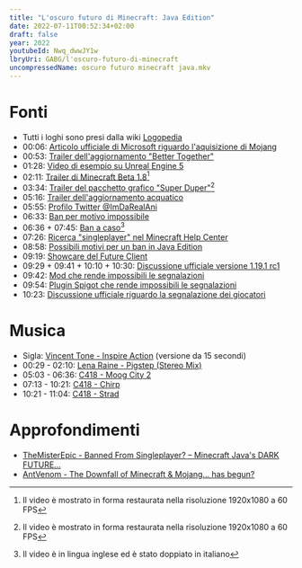 ```yaml
---
title: "L'oscuro futuro di Minecraft: Java Edition"
date: 2022-07-11T00:52:34+02:00
draft: false
year: 2022
youtubeId: Nwq_dwwJY1w
lbryUri: GABG/l'oscuro-futuro-di-minecraft
uncompressedName: oscuro futuro minecraft java.mkv
---
```


# Fonti
+ Tutti i loghi sono presi dalla wiki [Logopedia](https://logos.fandom.com/wiki/Logopedia)
+ 00:06: [Articolo ufficiale di Microsoft riguardo l'aquisizione di Mojang](https://news.microsoft.com/2014/09/15/minecraft-to-join-microsoft/)
+ 00:53: [Trailer dell'aggiornamento "Better Together"](https://www.youtube.com/watch?v=5nWMr2njHiA)
+ 01:28: [Video di esempio su Unreal Engine 5](https://www.youtube.com/watch?v=BiFv8-K8zUI)
+ 02:11: [Trailer di Minecraft Beta 1.8](https://www.youtube.com/watch?v=tYoO9XkCCHg)[^1]
+ 03:34: [Trailer del pacchetto grafico "Super Duper"](https://www.youtube.com/watch?v=qwE1yB3YuOY)[^1]
+ 05:16: [Trailer dell'aggiornamento acquatico](https://www.youtube.com/watch?v=hcutClmY1pI)
+ 05:55: [Profilo Twitter @ImDaRealAni](https://twitter.com/ImDaRealAni)
+ 06:33: [Ban per motivo impossibile](https://www.reddit.com/r/Minecraft/comments/vhqf2o/notorious_figure_first_time_ive_played_in_months/)
+ 06:36 + 07:45: [Ban a caso](https://www.youtube.com/watch?v=z8KeE0L1rGE)[^2]
+ 07:26: [Ricerca "singleplayer" nel Minecraft Help Center](https://help.minecraft.net/hc/en-us/search?utf8=%E2%9C%93&query=singleplayer)
+ 08:58: [Possibili motivi per un ban in Java Edition](https://www.reddit.com/r/Minecraft/comments/vhiwc0/a_5minute_dance_minecraft_1191_prerelease_1_is_out/id7nrvz/?context=3)
+ 09:19: [Showcare del Future Client](https://www.youtube.com/watch?v=IX7P4vWKEX0)
+ 09:29 + 09:41 + 10:10 + 10:30: [Discussione ufficiale versione 1.19.1 rc1](https://feedback.minecraft.net/hc/en-us/community/posts/7153579644685-Let-s-talk-about-Java-1-19-1-Release-Candidate-1-)
+ 09:42: [Mod che rende impossibili le segnalazioni](https://modrinth.com/mod/no-chat-reports)
+ 09:54: [Plugin Spigot che rende impossibili le segnalazioni](https://www.spigotmc.org/resources/no-chat-reports.102990/)
+ 10:23: [Discussione ufficiale riguardo la segnalazione dei giocatori](https://feedback.minecraft.net/hc/en-us/community/posts/7320990094733-Player-Chat-Reporting-Feedback-)

# Musica
+ Sigla: [Vincent Tone - Inspire Action](https://www.premiumbeat.com/royalty-free-tracks/inspire-action) (versione da 15 secondi)
+ 00:29 - 02:10: [Lena Raine - Pigstep (Stereo Mix)](https://www.youtube.com/watch?v=BTthtlT80Rc)
+ 05:03 - 06:36: [C418 - Moog City 2](https://www.youtube.com/watch?v=C8df2pbOX6g)
+ 07:13 - 10:21: [C418 - Chirp](https://www.youtube.com/watch?v=tB6r8w2S3aw)
+ 10:21 - 11:04: [C418 - Strad](https://www.youtube.com/watch?v=d6tV0cr9zYI)

# Approfondimenti
+ [TheMisterEpic - Banned From Singleplayer? – Minecraft Java's DARK FUTURE...](https://www.youtube.com/watch?v=kEfyaAq90kg)
+ [AntVenom - The Downfall of Minecraft & Mojang... has begun?](https://www.youtube.com/watch?v=VKydXD6Lr20)

[^1]: Il video è mostrato in forma restaurata nella risoluzione 1920x1080 a 60 FPS
[^2]: Il video è in lingua inglese ed è stato doppiato in italiano
